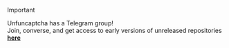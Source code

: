 > [!IMPORTANT]  
> Unfuncaptcha has a Telegram group!
> <br> Join, converse, and get access to early versions of unreleased repositories **[here](https://t.me/unfuncaptcha)**
